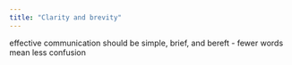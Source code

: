 ```yaml
---
title: "Clarity and brevity"
---
```

effective communication should be simple, brief, and bereft - fewer words mean less confusion

